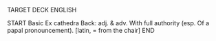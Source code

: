 TARGET DECK
ENGLISH

START
Basic
Ex cathedra
Back: adj. & adv. With full authority (esp. Of a papal pronouncement). [latin, = from the chair]
END
